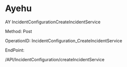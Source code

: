 #     Ayehu


AY IncidentConfigurationCreateIncidentService

Method: Post

OperationID: IncidentConfiguration_CreateIncidentService

EndPoint:

/API/IncidentConfiguration/createIncidentService
